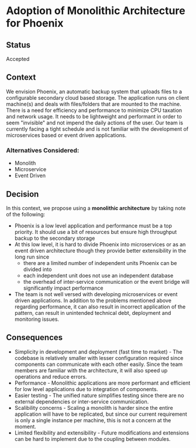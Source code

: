 # Adoption of Monolithic Architecture for Phoenix

## Status
Accepted

## Context
We envision Phoenix, an automatic backup system that uploads files to a configurable secondary cloud based storage. The application runs on client machine(s) and deals with files/folders that are mounted to the machine. There is a need for efficiency and performance to minimize CPU taxation and network usage. It needs to be lightweight and performant in order to seem "invisible" and not impend the daily actions of the user. Our team is currently facing a tight schedule and is not familiar with the development of microservices based or event driven applications.

### Alternatives Considered:
- Monolith
- Microservice
- Event Driven

## Decision
In this context, we propose using a **monolithic architecture** by taking note of the following:  
- Phoenix is a low level application and performance must be a top priority. It should use a bit of resources but ensure high throughput backup to the secondary storage
- At this low level, it is hard to divide Phoenix into microservices or as an event driven architecture though they provide better extensibility in the long run since
    - there are a limited number of independent units Phoenix can be divided into
    - each independent unit does not use an independent database
    - the overhead of inter-service communication or the event bridge will significantly impact performance
- The team is not well versed with developing microservices or event driven applications. In addition to the problems mentioned above regarding performance, it can also result in incorrect application of the pattern, can result in unintended technical debt, deployment and monitoring issues.

## Consequences
- Simplicity in development and deployment (fast time to market) - The codebase is relatively smaller with lesser configuration required since components can communicate with each other easily. Since the team members are familiar with the architecture, it will also speed up operations and reduce errors.
- Performance - Monolithic applications are more performant and efficient for low level applications due to integration of components.
- Easier testing - The unified nature simplifies testing since there are no external dependencies or inter-service communication.
- Scalibility concerns - Scaling a monolith is harder since the entire application will have to be replicated, but since our current requirement is only a single instance per machine, this is not a concern at the moment.
- Limited flexibility and extensibility - Future modifications and extensions can be hard to implement due to the coupling between modules. 